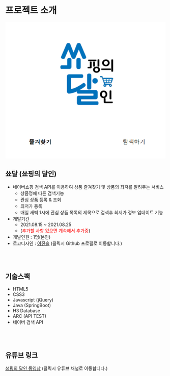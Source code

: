 # 프로젝트 소개
![main](./src/main/resources/static/images/main_img.PNG)
<br>

## 쑈달 (쑈핑의 달인)
- 네이버쇼핑 검색 API를 이용하여 상품 즐겨찾기 및 상품의 최저를 알려주는 서비스
  - 상품명에 따른 검색기능
  - 관심 상품 등록 & 조회
  - 최저가 등록
  - 매일 새벽 1시에 관심 상품 목록의 제목으로 검색후 최저가 정보 업데이트 기능
- 개발기간 
  - 2021.08.15 ~ 2021.08.25
  - (<span style="color:red">추가할 사항 있으면 계속해서 추가중</span>)
- 개발인원 : 1명(본인)
- 로고디자인 : [이진솔](https://github.com/losuif) (클릭시 Github 프로필로 이동합니다.)
<br>
<br>

## 기술스팩
- HTML5
- CSS3
- Javascript (jQuery)
- Java (SpringBoot)
- H3 Database
- ARC (API TEST)
- 네이버 검색 API
<br>
<br>

## 유튜브 링크
[쑈핑의 달인 동영상](https://youtu.be/YPwzYUR69wE) (클릭시 유튜브 채널로 이동합니다.)
